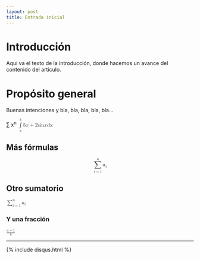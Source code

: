 ```yaml
---
layout: post
title: Entrada inicial
---
```


# Introducción
Aquí va el texto de la introducción, donde hacemos un avance del contenido del artículo.

# Propósito general
Buenas intenciones y bla, bla, bla, bla, bla...

&#x2211; x<sup>n</sup>
<math>
  <munderover>
    <mo>&int;</mo>
    <mi>a</mi>
    <mi>b</mi>
  </munderover>
  <mfenced separators=''>
    <mn>5</mn>
    <mi>x</mi>
    <mo>+</mo>
    <mn>2</mn>
    <mi>sin</mi>
    <mfenced separators=''>
      <mi>x</mi>
    </mfenced>
  </mfenced>
  <mi>dx</mi>
</math>

## Más fórmulas
<math display='block'>
  <munderover>
    <mo>&Sum;</mo>
    <mrow>
        <mi>i</mi>
        <mo>=</mo>
        <mn>1</mn>
    </mrow>
    <mi>n</mi>
  </munderover>
  <mfenced separators=''>
    <msub>
    <mi>a</mi>
    <mi>i</mi>
    </msub>
  </mfenced>
</math>

## Otro sumatorio
<math display='inline'>
  <munderover>
    <mo>&Sum;</mo>
    <mrow>
        <mi>i</mi>
        <mo>=</mo>
        <mn>1</mn>
    </mrow>
    <mi>n</mi>
  </munderover>
  <mfenced separators=''>
    <msub>
    <mi>a</mi>
    <mi>i</mi>
    </msub>
  </mfenced>
</math>
		

### Y una fracción
<math>
  <mfrac>
    <mrow>
      <mi>a</mi>
      <mo>+</mo>
      <mn>1</mn>
    </mrow>
    <mi>b</mi>
  </mfrac>
</math>
	
---

{% include disqus.html %}

